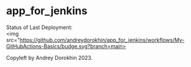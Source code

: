 # app_for_jenkins

Status of Last Deployment:
<br><img src="https://github.com/andreydorokhin/app_for_jenkins/workflows/My-GitHubActions-Basics/budge.svg?branch=main><br>

  
Copyleft by Andrey Dorokhin 2023.
